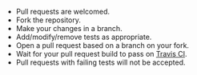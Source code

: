 * Pull requests are welcomed.
* Fork the repository.
* Make your changes in a branch.
* Add/modify/remove tests as appropriate.
* Open a pull request based on a branch on your fork.
* Wait for your pull request build to pass on [Travis CI](https://travis-ci.org/freerange/mocha/pull_requests).
* Pull requests with failing tests will not be accepted.
